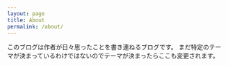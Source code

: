 ```yaml
---
layout: page
title: About
permalink: /about/
---
```


このブログは作者が日々思ったことを書き連ねるブログです。
まだ特定のテーマが決まっているわけではないのでテーマが決まったらここも変更されます。
